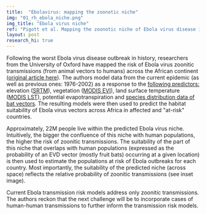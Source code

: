 ```yaml
---
title:  "Ebolavirus: mapping the zoonotic niche"
img: "01_rh_ebola_niche.png"
img_title: "Ebola virus niche"
ref: "Pigott et al. Mapping the zoonotic niche of Ebola virus disease in Africa. Elife 3 (2014) e04395."
layout: post
research_hi: true
---
```

<dropcaps>F</dropcaps>ollowing the worst Ebola virus disease outbreak in history, researchers from 
the University of Oxford have mapped the risk of Ebola virus zoonitic transmissions (from animal 
vectors to humans) across the African continent ([original article here](http://goo.gl/iRlmZl)). The authors model data from the current epidemic 
(as well as previous ones: 1976-2002) as a response to the [following predictors:](http://goo.gl/q8W95T) 
elevation ([SRTM](http://goo.gl/s5BBbd)), vegetation ([MODIS EVI](http://goo.gl/ziGaZg)), land surface temperature 
([MODIS LST](http://goo.gl/WjwUql)), potential evapotranspiration and [species distribution data of bat vectors](http://www.gbif.org/). 
The resulting models were then used to predict the habitat suitability of Ebola virus vectors across Africa in affected and 
"at-risk" countries.  

Approximately, 22M people live within the predicted Ebola virus niche. Intuitively, the bigger 
the confluence of this niche with human populations, the higher the risk of zoonitic transmissions. 
The suitability of the part of this niche that overlaps with human populations (expressed as the probability of an EVD vector 
(mostly fruit bats) occurring at a given location) is then used to estimate the populations at risk of Ebola outbreaks
for each country. Most importantly, the suitability of the predicted niche (across space) reflects the relative probability 
of zoonitic transmissions (see inset image).  

Current Ebola transmission risk models address only zoonitic transmissions. The authors reckon that the next challenge 
will be to incorporate cases of human-human transmissions to further inform the transmission risk models.
